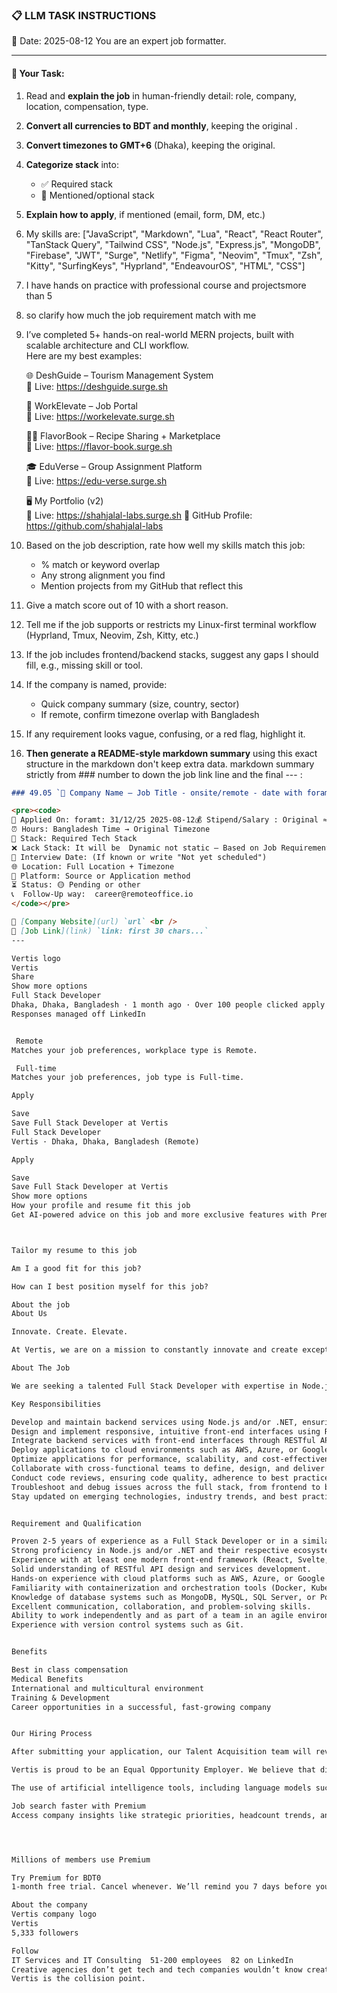 ### 📋 LLM TASK INSTRUCTIONS  
📅 Date: 2025-08-12
You are an expert job formatter.

---

#### 🔧 Your Task:
1. Read and **explain the job** in human-friendly detail: role, company, location, compensation, type.  
2. **Convert all currencies to BDT and monthly**, keeping the original .  
3. **Convert timezones to GMT+6** (Dhaka), keeping the original.  
4. **Categorize stack** into:  
   - ✅ Required stack  
   - 🔧 Mentioned/optional stack  
5. **Explain how to apply**, if mentioned (email, form, DM, etc.)  
7. My skills are: ["JavaScript", "Markdown", "Lua", "React", "React Router", "TanStack Query", "Tailwind CSS", "Node.js", "Express.js", "MongoDB", "Firebase", "JWT", "Surge", "Netlify", "Figma", "Neovim", "Tmux", "Zsh", "Kitty", "SurfingKeys", "Hyprland", "EndeavourOS", "HTML", "CSS"]
8. I have hands on practice with professional course and projectsmore than 5
9. so clarify how much the job requirement match with me 
10. I’ve completed 5+ hands-on real-world MERN projects, built with scalable architecture and CLI workflow.  
    Here are my best examples:

      🌐 DeshGuide – Tourism Management System  
    🔗 Live: https://deshguide.surge.sh

    💼 WorkElevate – Job Portal  
    🔗 Live: https://workelevate.surge.sh

    🧑‍🍳 FlavorBook – Recipe Sharing + Marketplace  
    🔗 Live: https://flavor-book.surge.sh

    🎓 EduVerse – Group Assignment Platform  
    🔗 Live: https://edu-verse.surge.sh

    🖥️ My Portfolio (v2)  
    🔗 Live: https://shahjalal-labs.surge.sh
    🚀 GitHub Profile: https://github.com/shahjalal-labs

11. Based on the job description, rate how well my skills match this job:  
    - % match or keyword overlap  
    - Any strong alignment you find  
    - Mention projects from my GitHub that reflect this

12. Give a match score out of 10 with a short reason.

13. Tell me if the job supports or restricts my Linux-first terminal workflow (Hyprland, Tmux, Neovim, Zsh, Kitty, etc.)

14. If the job includes frontend/backend stacks, suggest any gaps I should fill, e.g., missing skill or tool.

15. If the company is named, provide:  
    - Quick company summary (size, country, sector)  
    - If remote, confirm timezone overlap with Bangladesh

16. If any requirement looks vague, confusing, or a red flag, highlight it.


17. **Then generate a README-style markdown summary** using this exact structure in the markdown don't keep extra data. markdown summary strictly from ### number to down the job link line and the final --- :
```markdown
### 49.05 `🏢 Company Name — Job Title - onsite/remote - date with foramt: 31/12/25 - BDT salary`

<pre><code>
📅 Applied On: foramt: 31/12/25 2025-08-12💰 Stipend/Salary : Original ≈ Converted BDT / Monthly
⏰ Hours: Bangladesh Time → Original Timezone
🧰 Stack: Required Tech Stack
❌ Lack Stack: It will be  Dynamic not static – Based on Job Requirements: For your example added: mysql, postgres, redis, docker, nginx, aws, gcp, azure, firebase, netlify, surge, figma, sketch, etc.
📆 Interview Date: (If known or write "Not yet scheduled")
🌐 Location: Full Location + Timezone
🧭 Platform: Source or Application method
⏳ Status: 🟡 Pending or other
📞  Follow-Up way:  career@remoteoffice.io
</code></pre>

🔗 [Company Website](url) `url` <br />
🔗 [Job Link](link) `link: first 30 chars...`
---

Vertis logo
Vertis
Share
Show more options
Full Stack Developer
Dhaka, Dhaka, Bangladesh · 1 month ago · Over 100 people clicked apply
Responses managed off LinkedIn


 Remote
Matches your job preferences, workplace type is Remote.

 Full-time
Matches your job preferences, job type is Full-time.

Apply

Save
Save Full Stack Developer at Vertis
Full Stack Developer
Vertis · Dhaka, Dhaka, Bangladesh (Remote)

Apply

Save
Save Full Stack Developer at Vertis
Show more options
How your profile and resume fit this job
Get AI-powered advice on this job and more exclusive features with Premium. Try Premium for BDT0



Tailor my resume to this job

Am I a good fit for this job?

How can I best position myself for this job?

About the job
About Us

Innovate. Create. Elevate.

At Vertis, we are on a mission to constantly innovate and create exceptional digital solutions. Our goal is to elevate our clients brands and the experiences they deliver to their customers through the power of technology-driven creativity. Our people are the catalyst, empowering our clients to successfully transform their businesses - join our team of able, confident, and motivated superstars.

About The Job

We are seeking a talented Full Stack Developer with expertise in Node.js and/or .NET, along with proficiency in modern front-end frameworks (React, Angular, or Vue.js), REST APIs, and cloud environments. As a Full Stack Developer, you will be responsible for designing, developing, and deploying robust web applications that leverage cloud services.

Key Responsibilities

Develop and maintain backend services using Node.js and/or .NET, ensuring scalability, performance, and security.
Design and implement responsive, intuitive front-end interfaces using React, Angular, or Vue.js.
Integrate backend services with front-end interfaces through RESTful APIs.
Deploy applications to cloud environments such as AWS, Azure, or Google Cloud Platform.
Optimize applications for performance, scalability, and cost-effectiveness in cloud environments.
Collaborate with cross-functional teams to define, design, and deliver new features and enhancements.
Conduct code reviews, ensuring code quality, adherence to best practices, and scalability.
Troubleshoot and debug issues across the full stack, from frontend to backend.
Stay updated on emerging technologies, industry trends, and best practices in cloud development.


Requirement and Qualification

Proven 2-5 years of experience as a Full Stack Developer or in a similar role.
Strong proficiency in Node.js and/or .NET and their respective ecosystems.
Experience with at least one modern front-end framework (React, Svelte, Angular, or Vue.js).
Solid understanding of RESTful API design and services development.
Hands-on experience with cloud platforms such as AWS, Azure, or Google Cloud Platform is a plus. 
Familiarity with containerization and orchestration tools (Docker, Kubernetes) is a plus.
Knowledge of database systems such as MongoDB, MySQL, SQL Server, or PostgreSQL.
Excellent communication, collaboration, and problem-solving skills.
Ability to work independently and as part of a team in an agile environment.
Experience with version control systems such as Git.


Benefits

Best in class compensation
Medical Benefits
International and multicultural environment
Training & Development
Career opportunities in a successful, fast-growing company


Our Hiring Process

After submitting your application, our Talent Acquisition team will review your profile. If your skills and experience align with the role, well get in touch to discuss the next steps. Please be cautious of recruitment fraud, only engage with emails from our official that end with @vertis.digital domain.

Vertis is proud to be an Equal Opportunity Employer. We believe that diversity of thought, background, and experience drives innovation and success. That's why were committed to building and nurturing a team that reflects a wide range of perspectives, abilities, identities, and experiences. At Vertis, every voice matters, and together, we achieve more. We appreciate all applications; however, only shortlisted candidates will be contacted. Thank you for your interest.

The use of artificial intelligence tools, including language models such as ChatGPT, during the interview process is strictly prohibited and will result in the disqualification of your application.

Job search faster with Premium
Access company insights like strategic priorities, headcount trends, and more




Millions of members use Premium

Try Premium for BDT0
1-month free trial. Cancel whenever. We’ll remind you 7 days before your trial ends.

About the company
Vertis company logo
Vertis
5,333 followers

Follow
IT Services and IT Consulting  51-200 employees  82 on LinkedIn
Creative agencies don’t get tech and tech companies wouldn’t know creative if it stared them in the face.
Vertis is the collision point.

```